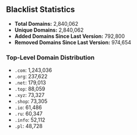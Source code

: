 ## Blacklist Statistics

- **Total Domains:** 2,840,062
- **Unique Domains:** 2,840,062
- **Added Domains Since Last Version:** 792,800
- **Removed Domains Since Last Version:** 974,654

### Top-Level Domain Distribution

-  `.com`: 1,243,036
-  `.org`: 237,622
-  `.net`: 179,013
-  `.top`: 88,059
-  `.xyz`: 73,327
-  `.shop`: 73,305
-  `.io`: 61,486
-  `.ru`: 60,347
-  `.info`: 52,112
-  `.pl`: 48,728
